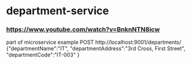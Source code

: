 # department-service
### https://www.youtube.com/watch?v=BnknNTN8icw
part of microservice example
POST http://localhost:9001/departments/
{"departmentName":"IT",
 "departmentAddress":"3rd Cross, First Street",
 "departmentCode":"IT-003"
}
